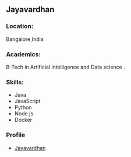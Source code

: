 ## Jayavardhan

### Location:
Bangalore,India

### Academics:
B-Tech in Artificial intelligence and Data science .

### Skills:
- Java
- JavaScript
- Python
- Node.js
- Docker

### Profile
- [Jayavardhan](https://github.com/eddejayaklu)